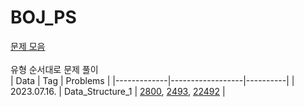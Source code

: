 # BOJ_PS
<a href="https://github.com/tony9402/baekjoon">문제 모음<a/> <br/><br/>
유형 순서대로 문제 풀이<br/>
| Data        | Tag              | Problems | 
|-------------|------------------|----------|
| 2023.07.16. | Data_Structure_1 | <a href="https://hnnynh.notion.site/2800-b339ab639e0b42d6af6dbffc7f6f4646?pvs=4" target="_blank">2800</a>, <a href="https://hnnynh.notion.site/2493-6cb75d2a391e4905b9b05ce18e03329f?pvs=4" target="_blank">2493</a>, <a href="https://hnnynh.notion.site/22942-8bbf57c3bc7d493a8082a87903188653?pvs=4" target="_blank">22492</a>  |

